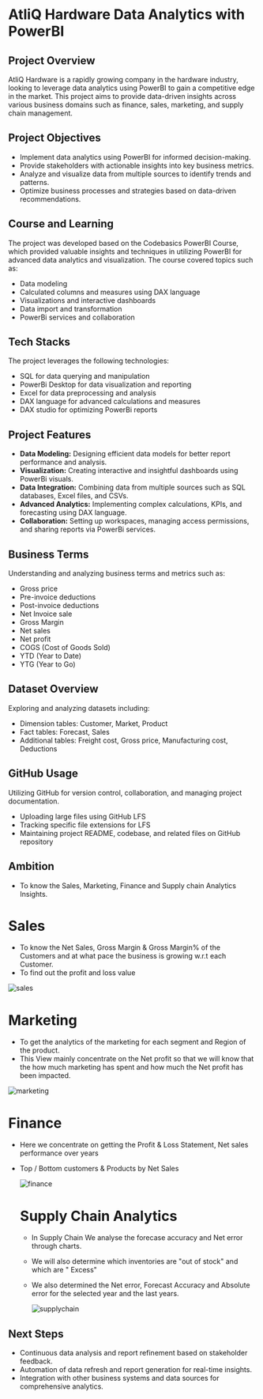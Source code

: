 # AtliQ Hardware Data Analytics with PowerBI

## Project Overview
AtliQ Hardware is a rapidly growing company in the hardware industry, looking to leverage data analytics using PowerBI to gain a competitive edge in the market. This project aims to provide data-driven insights across various business domains such as finance, sales, marketing, and supply chain management.

## Project Objectives
- Implement data analytics using PowerBI for informed decision-making.
- Provide stakeholders with actionable insights into key business metrics.
- Analyze and visualize data from multiple sources to identify trends and patterns.
- Optimize business processes and strategies based on data-driven recommendations.

## Course and Learning
The project was developed based on the Codebasics PowerBI Course, which provided valuable insights and techniques in utilizing PowerBI for advanced data analytics and visualization. The course covered topics such as:
- Data modeling
- Calculated columns and measures using DAX language
- Visualizations and interactive dashboards
- Data import and transformation
- PowerBi services and collaboration

## Tech Stacks
The project leverages the following technologies:
- SQL for data querying and manipulation
- PowerBi Desktop for data visualization and reporting
- Excel for data preprocessing and analysis
- DAX language for advanced calculations and measures
- DAX studio for optimizing PowerBi reports

## Project Features
- **Data Modeling:** Designing efficient data models for better report performance and analysis.
- **Visualization:** Creating interactive and insightful dashboards using PowerBi visuals.
- **Data Integration:** Combining data from multiple sources such as SQL databases, Excel files, and CSVs.
- **Advanced Analytics:** Implementing complex calculations, KPIs, and forecasting using DAX language.
- **Collaboration:** Setting up workspaces, managing access permissions, and sharing reports via PowerBi services.

## Business Terms
Understanding and analyzing business terms and metrics such as:
- Gross price
- Pre-invoice deductions
- Post-invoice deductions
- Net Invoice sale
- Gross Margin
- Net sales
- Net profit
- COGS (Cost of Goods Sold)
- YTD (Year to Date)
- YTG (Year to Go)

## Dataset Overview
Exploring and analyzing datasets including:
- Dimension tables: Customer, Market, Product
- Fact tables: Forecast, Sales
- Additional tables: Freight cost, Gross price, Manufacturing cost, Deductions

## GitHub Usage
Utilizing GitHub for version control, collaboration, and managing project documentation.
- Uploading large files using GitHub LFS
- Tracking specific file extensions for LFS
- Maintaining project README, codebase, and related files on GitHub repository

## Ambition
- To know the Sales, Marketing, Finance and Supply chain Analytics Insights.
# Sales
- To know the Net Sales, Gross Margin & Gross Margin% of the Customers and at what pace the business is growing w.r.t each Customer.
-  To find out the profit and loss value

![sales](https://github.com/vidyamai/PowerBi-Analytics-for-Atliq-Hardware_/assets/84960322/f5eee5a2-059f-4fc1-8fdc-7821bfafa668)

# Marketing
- To get the analytics of the marketing for each segment and Region of the product.
- This View mainly concentrate on the Net profit so that we will know that the how much marketing has spent and how much the Net profit has been impacted.
  
![marketing](https://github.com/vidyamai/PowerBi-Analytics-for-Atliq-Hardware_/assets/84960322/69c375ee-ff9f-4f0c-ad96-8eec5a98ccec)

# Finance
- Here we concentrate on getting the Profit & Loss Statement, Net sales performance over years
- Top / Bottom customers & Products by Net Sales

  ![finance](https://github.com/vidyamai/PowerBi-Analytics-for-Atliq-Hardware_/assets/84960322/7da91e0f-2408-4ec5-8079-21e646e02e77)

  # Supply Chain Analytics
  - In Supply Chain We analyse the forecase accuracy and Net error through charts.
  - We will also determine which inventories are "out of stock" and which are " Excess"
  - We also determined the Net error, Forecast Accuracy and Absolute error for the selected year and the last years.

    ![supplychain](https://github.com/vidyamai/PowerBi-Analytics-for-Atliq-Hardware_/assets/84960322/3b11339a-7550-4fc8-8d6b-98fb054588e3)

## Next Steps
- Continuous data analysis and report refinement based on stakeholder feedback.
- Automation of data refresh and report generation for real-time insights.
- Integration with other business systems and data sources for comprehensive analytics.

